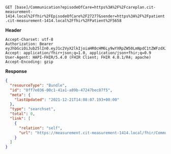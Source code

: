 `GET [base]/Communication?episodeOfCare=https%3A%2F%2Fcareplan.cit-measurement-1414.local%2Ffhir%2FEpisodeOfCare%2F27277&sender=https%3A%2F%2Fpatient.cit-measurement-1414.local%2Ffhir%2FPatient%2F5658`

__Header__
```
Accept-Charset: utf-8
Authorization: Bearer eyJhbGciOiJub25lIn0.eyJ1c2VyX2lkIjoiaHR0cHM6Ly9wYXRpZW50LmNpdC1tZWFzdXJlbWVudC0xNDE0LmxvY2FsL2ZoaXIvUGF0aWVudC81NjU4IiwicmVhbG1fYWNjZXNzIjp7InJvbGVzIjpbIkNvbW11bmljYXRpb24uc2VhcmNoIl19LCJjb250ZXh0Ijp7ImVwaXNvZGVfb2ZfY2FyZV9pZCI6Imh0dHBzOi8vY2FyZXBsYW4uY2l0LW1lYXN1cmVtZW50LTE0MTQubG9jYWwvZmhpci9FcGlzb2RlT2ZDYXJlLzI3Mjc3IiwidGVhbV9vbl9lb2MiOmZhbHNlfSwidXNlcl90eXBlIjoiUFJBQ1RJVElPTkVSIn0.
Accept: application/fhir+json;q=1.0, application/json+fhir;q=0.9
User-Agent: HAPI-FHIR/5.4.0 (FHIR Client; FHIR 4.0.1/R4; apache)
Accept-Encoding: gzip
```



__Response__
```json
{
  "resourceType": "Bundle",
  "id": "0ff7e036-00c1-41a1-a89b-47247bec87f5",
  "meta": {
    "lastUpdated": "2021-12-21T14:08:07.193+00:00"
  },
  "type": "searchset",
  "total": 0,
  "link": [
    {
      "relation": "self",
      "url": "https://measurement.cit-measurement-1414.local/fhir/Communication?_format=json&_pretty=true&episodeOfCare=https%3A%2F%2Fcareplan.cit-measurement-1414.local%2Ffhir%2FEpisodeOfCare%2F27277&sender=https%3A%2F%2Fpatient.cit-measurement-1414.local%2Ffhir%2FPatient%2F5658"
    }
  ]
}
```